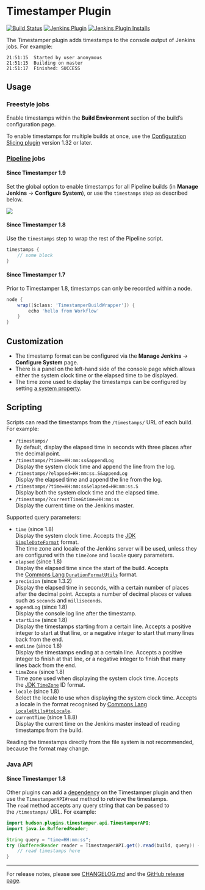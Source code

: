 # Timestamper Plugin

[![Build Status](https://ci.jenkins.io/buildStatus/icon?job=Plugins/timestamper-plugin/master)](https://ci.jenkins.io/job/Plugins/job/timestamper-plugin/job/master/)
[![Jenkins Plugin](https://img.shields.io/jenkins/plugin/v/timestamper)](https://plugins.jenkins.io/timestamper/)
[![Jenkins Plugin Installs](https://img.shields.io/jenkins/plugin/i/timestamper)](https://plugins.jenkins.io/timestamper/)

The Timestamper plugin adds timestamps to the console output of Jenkins jobs. For example:

```
21:51:15  Started by user anonymous
21:51:15  Building on master
21:51:17  Finished: SUCCESS
```

## Usage

### Freestyle jobs

Enable timestamps within the **Build Environment** section of the build’s configuration page.

To enable timestamps for multiple builds at once, use the [Configuration Slicing plugin](https://plugins.jenkins.io/configurationslicing/) version 1.32 or later.

### [Pipeline](https://jenkins.io/doc/book/pipeline/) jobs

#### Since Timestamper 1.9

Set the global option to enable timestamps for all Pipeline builds (in **Manage Jenkins** → **Configure System**), or use the `timestamps` step as described below.

![](docs/images/allBuilds.png)

#### Since Timestamper 1.8

Use the `timestamps` step to wrap the rest of the Pipeline script.

```groovy
timestamps {
    // some block
}
```

#### Since Timestamper 1.7

Prior to Timestamper 1.8, timestamps can only be recorded within a node.

```groovy
node {
    wrap([$class: 'TimestamperBuildWrapper']) {
        echo 'hello from Workflow'
    }
}
```

## Customization

-   The timestamp format can be configured via the **Manage Jenkins** → **Configure System** page.
-   There is a panel on the left-hand side of the console page which allows either the system clock time or the elapsed time to be displayed.
-   The time zone used to display the timestamps can be configured by setting [a system property](https://wiki.jenkins.io/display/JENKINS/Change+time+zone).

## Scripting

Scripts can read the timestamps from the `/timestamps/` URL of each build. For example:

-   `/timestamps/`\
    By default, display the elapsed time in seconds with three places after the decimal point.
-   `/timestamps/?time=HH:mm:ss&appendLog`\
    Display the system clock time and append the line from the log.
-   `/timestamps/?elapsed=HH:mm:ss.S&appendLog`\
    Display the elapsed time and append the line from the log.
-   `/timestamps/?time=HH:mm:ss&elapsed=HH:mm:ss.S`\
    Display both the system clock time and the elapsed time.
-   `/timestamps/?currentTime&time=HH:mm:ss`\
    Display the current time on the Jenkins master.

Supported query parameters:

-   `time` (since 1.8)\
    Display the system clock time. Accepts the [JDK `SimpleDateFormat`](https://docs.oracle.com/javase/8/docs/api/java/text/SimpleDateFormat.html) format.\
    The time zone and locale of the Jenkins server will be used, unless they are configured with the `timeZone` and `locale` query parameters.
-   `elapsed` (since 1.8)\
    Display the elapsed time since the start of the build. Accepts the [Commons Lang `DurationFormatUtils`](https://commons.apache.org/proper/commons-lang/apidocs/org/apache/commons/lang3/time/DurationFormatUtils.html) format.
-   `precision` (since 1.3.2)\
    Display the elapsed time in seconds, with a certain number of places after the decimal point. Accepts a number of decimal places or values such as `seconds` and `milliseconds`.
-   `appendLog` (since 1.8)\
    Display the console log line after the timestamp.
-   `startLine` (since 1.8)\
    Display the timestamps starting from a certain line. Accepts a positive integer to start at that line, or a negative integer to start that many lines back from the end.
-   `endLine` (since 1.8)\
    Display the timestamps ending at a certain line. Accepts a positive integer to finish at that line, or a negative integer to finish that many lines back from the end.
-   `timeZone` (since 1.8)\
    Time zone used when displaying the system clock time. Accepts the [JDK `TimeZone`](https://docs.oracle.com/javase/8/docs/api/java/util/TimeZone.html) ID format.
-   `locale` (since 1.8)\
    Select the locale to use when displaying the system clock time. Accepts a locale in the format recognised by [Commons Lang `LocaleUtils#toLocale`](https://commons.apache.org/proper/commons-lang/apidocs/org/apache/commons/lang3/LocaleUtils.html#toLocale-java.lang.String-).
-   `currentTime` (since 1.8.8)\
    Display the current time on the Jenkins master instead of reading timestamps from the build.

Reading the timestamps directly from the file system is not recommended, because the format may change.

### Java API

#### Since Timestamper 1.8

Other plugins can add a [dependency](https://wiki.jenkins.io/display/JENKINS/Dependencies+among+plugins) on the Timestamper plugin and then use the `TimestamperAPI#read` method to retrieve the timestamps. The `read` method accepts any query string that can be passed to the `/timestamps/` URL. For example:

```java
import hudson.plugins.timestamper.api.TimestamperAPI;
import java.io.BufferedReader;

String query = "time=HH:mm:ss";
try (BufferedReader reader = TimestamperAPI.get().read(build, query)) {
    // read timestamps here
}
```
---
For release notes, please see [CHANGELOG.md](CHANGELOG.md) and the [GitHub release page](https://github.com/jenkinsci/timestamper-plugin/releases).
